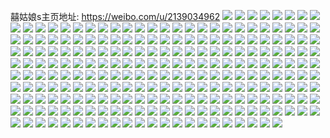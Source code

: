 囍姑娘s主页地址: https://weibo.com/u/2139034962 
![](https://wx4.sinaimg.cn/mw2000/7f7f1552ly1h9h44kzp04j20u01hcnaz.jpg) 
![](https://wx4.sinaimg.cn/mw2000/7f7f1552ly1h9h44ifejdj20u01hctny.jpg) 
![](https://wx4.sinaimg.cn/mw2000/7f7f1552ly1h9h3th879sj210h0rdk27.jpg) 
![](https://wx4.sinaimg.cn/mw2000/7f7f1552ly1h9h3thpti4j20u01hctok.jpg) 
![](https://wx4.sinaimg.cn/mw2000/7f7f1552ly1h9h3ti446kj20zg1badma.jpg) 
![](https://wx4.sinaimg.cn/mw2000/7f7f1552ly1h9h3tmbr0yj20u01hctwa.jpg) 
![](https://wx4.sinaimg.cn/mw2000/7f7f1552ly1h9h3tn5vfzj20zg1bador.jpg) 
![](https://wx4.sinaimg.cn/mw2000/7f7f1552ly1h9h3tnkdu7j20zg1batf6.jpg) 
![](https://wx4.sinaimg.cn/mw2000/7f7f1552ly1h9h3u5fvbtj20u01hctny.jpg) 
![](https://wx4.sinaimg.cn/mw2000/7f7f1552ly1h9h3u7p4tdj20u01hcto4.jpg) 
![](https://wx4.sinaimg.cn/mw2000/7f7f1552ly1h1wv3vzk3oj22202qo4qt.jpg) 
![](https://wx4.sinaimg.cn/mw2000/7f7f1552ly1gyznmufxe9j20qo0zkgpx.jpg) 
![](https://wx4.sinaimg.cn/mw2000/7f7f1552ly1gyznescd6zj20u014012x.jpg) 
![](https://wx4.sinaimg.cn/mw2000/7f7f1552ly1gyy8ls39ajj20u014012x.jpg) 
![](https://wx4.sinaimg.cn/mw2000/7f7f1552ly1gyy8lth7yuj20u0140wo0.jpg) 
![](https://wx4.sinaimg.cn/mw2000/7f7f1552ly1gyy8lqsceqj20u0140qdh.jpg) 
![](https://wx4.sinaimg.cn/mw2000/7f7f1552ly1gyx0pp9dwjj21900u043o.jpg) 
![](https://wx4.sinaimg.cn/mw2000/7f7f1552ly1gy22a9et2bj21900u043o.jpg) 
![](https://wx4.sinaimg.cn/mw2000/002kLaHUly1gv34cya8y1j60u0140dn702.jpg) 
![](https://wx4.sinaimg.cn/mw2000/7f7f1552ly1gtncavhmbqj20qo0zk447.jpg) 
![](https://wx4.sinaimg.cn/mw2000/7f7f1552ly1gsudciciwnj20qo0zk0wo.jpg) 
![](https://wx4.sinaimg.cn/mw2000/7f7f1552ly1gsud9efcj5j20sa0sa0w3.jpg) 
![](https://wx4.sinaimg.cn/mw2000/7f7f1552ly1gr69l38k6pj20sa0sawix.jpg) 
![](https://wx4.sinaimg.cn/mw2000/7f7f1552ly1gqoy1s2uyjj20u0140nad.jpg) 
![](https://wx4.sinaimg.cn/mw2000/7f7f1552ly1gqc5w2kxn0j20u01907b1.jpg) 
![](https://wx4.sinaimg.cn/mw2000/7f7f1552ly1gqc5w24m8cj20u0190qd1.jpg) 
![](https://wx4.sinaimg.cn/mw2000/7f7f1552ly1gqc5w33174j20u0190qgv.jpg) 
![](https://wx4.sinaimg.cn/mw2000/7f7f1552ly1gqay6wh9qoj20u00wk0vx.jpg) 
![](https://wx4.sinaimg.cn/mw2000/7f7f1552ly1gqaxlxq58jj20u01407b8.jpg) 
![](https://wx4.sinaimg.cn/mw2000/7f7f1552ly1gqaxlyuf21j20u0140n3h.jpg) 
![](https://wx4.sinaimg.cn/mw2000/7f7f1552ly1ghdx8f085cj20yi1pc4qs.jpg) 
![](https://wx4.sinaimg.cn/mw2000/7f7f1552ly1gh1vuc338fj21w02io1ky.jpg) 
![](https://wx4.sinaimg.cn/mw2000/7f7f1552ly1gequ6r0k03j20u0140n4r.jpg) 
![](https://wx4.sinaimg.cn/mw2000/7f7f1552ly1ge67zspmy7j20qo0zkqeu.jpg) 
![](https://wx4.sinaimg.cn/mw2000/7f7f1552ly1ge67zt4iqbj20qo0zk4ae.jpg) 
![](https://wx4.sinaimg.cn/mw2000/7f7f1552ly1ge67zsa7urj20qo0zk7fe.jpg) 
![](https://wx4.sinaimg.cn/mw2000/7f7f1552ly1ge1p351goxj21w02iou0y.jpg) 
![](https://wx4.sinaimg.cn/mw2000/7f7f1552ly1gdfrvq5jgpj20qo0zkwnu.jpg) 
![](https://wx4.sinaimg.cn/mw2000/7f7f1552ly1gctsjs1up3j20qo0zk13r.jpg) 
![](https://wx4.sinaimg.cn/mw2000/7f7f1552ly1gclyq5uhdpj20qo0zktg8.jpg) 
![](https://wx4.sinaimg.cn/mw2000/7f7f1552ly1gceajuzo06j21w02iou0y.jpg) 
![](https://wx4.sinaimg.cn/mw2000/7f7f1552ly1gceajyu10tj21w02ioqv6.jpg) 
![](https://wx4.sinaimg.cn/mw2000/7f7f1552ly1gceak347fqj21w02iokjm.jpg) 
![](https://wx4.sinaimg.cn/mw2000/7f7f1552ly1gceak6ly9uj21w02ioqv6.jpg) 
![](https://wx4.sinaimg.cn/mw2000/7f7f1552ly1gceakabn3gj21w02io7wi.jpg) 
![](https://wx4.sinaimg.cn/mw2000/7f7f1552ly1gceajr6hkcj21w02ionpe.jpg) 
![](https://wx4.sinaimg.cn/mw2000/7f7f1552ly1gcda0boaqkj20u0140guu.jpg) 
![](https://wx4.sinaimg.cn/mw2000/7f7f1552ly1gc8xs37t76j21w02iokjl.jpg) 
![](https://wx4.sinaimg.cn/mw2000/7f7f1552ly1gc6nklctrmj21w02ionpd.jpg) 
![](https://wx4.sinaimg.cn/mw2000/7f7f1552ly1gbr0f6fsw7j20u0140ak8.jpg) 
![](https://wx4.sinaimg.cn/mw2000/7f7f1552ly1gbnwvnluovj20u01404bs.jpg) 
![](https://wx4.sinaimg.cn/mw2000/7f7f1552ly1gbnwvoa97gj20u0140ana.jpg) 
![](https://wx4.sinaimg.cn/mw2000/7f7f1552ly1gbnwvosv9ej20u0140tm9.jpg) 
![](https://wx4.sinaimg.cn/mw2000/7f7f1552ly1gbnwvpgi50j20u014013d.jpg) 
![](https://wx4.sinaimg.cn/mw2000/7f7f1552ly1gbnwvpw7i4j20u01407hk.jpg) 
![](https://wx4.sinaimg.cn/mw2000/7f7f1552ly1gbnwvr4c7tj20u0140gzu.jpg) 
![](https://wx4.sinaimg.cn/mw2000/7f7f1552ly1gbhxsq4dobj21hc0potkf.jpg) 
![](https://wx4.sinaimg.cn/mw2000/7f7f1552ly1gbhxsppdj3j21400u0tk8.jpg) 
![](https://wx4.sinaimg.cn/mw2000/7f7f1552ly1gbhxsqldeoj20u0140agi.jpg) 
![](https://wx4.sinaimg.cn/mw2000/7f7f1552ly1gbhun848w6j20u0140gy2.jpg) 
![](https://wx4.sinaimg.cn/mw2000/7f7f1552ly1gbhun7cu82j20u0140tl7.jpg) 
![](https://wx4.sinaimg.cn/mw2000/7f7f1552ly1gbhun8gx2yj20u0140qec.jpg) 
![](https://wx4.sinaimg.cn/mw2000/7f7f1552ly1gbhun957spj20u0140qey.jpg) 
![](https://wx4.sinaimg.cn/mw2000/7f7f1552ly1gbfc67epdmj20qo0zkdm3.jpg) 
![](https://wx4.sinaimg.cn/mw2000/7f7f1552ly1gbciikhoysj20qo0zkjxv.jpg) 
![](https://wx4.sinaimg.cn/mw2000/7f7f1552ly1gbciik0y3dj20qo0zk459.jpg) 
![](https://wx4.sinaimg.cn/mw2000/7f7f1552ly1gbav5607gmj20kt1037a1.jpg) 
![](https://wx4.sinaimg.cn/mw2000/7f7f1552ly1gak96on71xj20qo0zkwmn.jpg) 
![](https://wx4.sinaimg.cn/mw2000/7f7f1552ly1gak96obe11j20qo0zk45n.jpg) 
![](https://wx4.sinaimg.cn/mw2000/7f7f1552ly1gak96patnkj20qo0zkgt1.jpg) 
![](https://wx4.sinaimg.cn/mw2000/7f7f1552ly1gak96q0mfkj20qo0zkq9w.jpg) 
![](https://wx4.sinaimg.cn/mw2000/7f7f1552ly1gak96qbpwvj20u0140dpk.jpg) 
![](https://wx4.sinaimg.cn/mw2000/7f7f1552ly1gak96qqfzdj20u014046o.jpg) 
![](https://wx4.sinaimg.cn/mw2000/7f7f1552ly1gak96r26nsj20u0140aji.jpg) 
![](https://wx4.sinaimg.cn/mw2000/7f7f1552ly1gak96rf3bmj20u0140123.jpg) 
![](https://wx4.sinaimg.cn/mw2000/7f7f1552ly1gak96rzw0yj20qo0zkwm1.jpg) 
![](https://wx4.sinaimg.cn/mw2000/7f7f1552ly1g9t5hunz5nj20k056oe55.jpg) 
![](https://wx4.sinaimg.cn/mw2000/7f7f1552ly1g9ov49tvgqj20u00u0dko.jpg) 
![](https://wx4.sinaimg.cn/mw2000/7f7f1552ly1g8zynd176wj20qo0zkk0m.jpg) 
![](https://wx4.sinaimg.cn/mw2000/7f7f1552ly1g8zyncpweqj20qo0zkn4x.jpg) 
![](https://wx4.sinaimg.cn/mw2000/7f7f1552ly1g8wretri5sj20u0140wlb.jpg) 
![](https://wx4.sinaimg.cn/mw2000/7f7f1552ly1g8wm2tp9tlj20u01407ef.jpg) 
![](https://wx4.sinaimg.cn/mw2000/7f7f1552ly1g8tcv6sl5tj20qo0zk0zb.jpg) 
![](https://wx4.sinaimg.cn/mw2000/7f7f1552ly1g8ndspuf6sj21400u0gsn.jpg) 
![](https://wx4.sinaimg.cn/mw2000/7f7f1552ly1g8l66x7m95j21400u044g.jpg) 
![](https://wx4.sinaimg.cn/mw2000/7f7f1552ly1g8l66xhztlj21400u07aa.jpg) 
![](https://wx4.sinaimg.cn/mw2000/7f7f1552ly1g8k1z63kyvj20u0140n4c.jpg) 
![](https://wx4.sinaimg.cn/mw2000/7f7f1552ly1g8i7wpmgqxj20qo0zk7cb.jpg) 
![](https://wx4.sinaimg.cn/mw2000/7f7f1552ly1g8i7wqf3cij20u0140wnu.jpg) 
![](https://wx4.sinaimg.cn/mw2000/7f7f1552ly1g8i7wqveiqj20u0140tho.jpg) 
![](https://wx4.sinaimg.cn/mw2000/7f7f1552ly1g8i7wp9h71j20u0140amj.jpg) 
![](https://wx4.sinaimg.cn/mw2000/7f7f1552ly1g8i7wrchf0j20u0140118.jpg) 
![](https://wx4.sinaimg.cn/mw2000/7f7f1552ly1g8i7wrn760j20u0140qc1.jpg) 
![](https://wx4.sinaimg.cn/mw2000/7f7f1552ly1g8i7ws0phoj20u0140dve.jpg) 
![](https://wx4.sinaimg.cn/mw2000/7f7f1552ly1g8i7wsd17bj20u0140n4g.jpg) 
![](https://wx4.sinaimg.cn/mw2000/7f7f1552ly1g8i7x85630j20u014015o.jpg) 
![](https://wx4.sinaimg.cn/mw2000/7f7f1552ly1g8f829k8vej20u0140n6f.jpg) 
![](https://wx4.sinaimg.cn/mw2000/7f7f1552ly1g8f82a48gkj20u0140gsc.jpg) 
![](https://wx4.sinaimg.cn/mw2000/7f7f1552ly1g8f82anenyj20u0140jzd.jpg) 
![](https://wx4.sinaimg.cn/mw2000/7f7f1552ly1g8f82bgfdsj20u0140gwp.jpg) 
![](https://wx4.sinaimg.cn/mw2000/7f7f1552ly1g7izchfhw9j20u0140n60.jpg) 
![](https://wx4.sinaimg.cn/mw2000/7f7f1552ly1g7fl6i06lnj20qo0zk45u.jpg) 
![](https://wx4.sinaimg.cn/mw2000/7f7f1552ly1g7fl6hkuqdj20qo0zk45i.jpg) 
![](https://wx4.sinaimg.cn/mw2000/7f7f1552ly1g7fl6iagynj20qo0zkwmg.jpg) 
![](https://wx4.sinaimg.cn/mw2000/7f7f1552ly1g7fl6ip8cpj20qo0zkqag.jpg) 
![](https://wx4.sinaimg.cn/mw2000/7f7f1552ly1g7fl6j60n6j20qo0zkq9v.jpg) 
![](https://wx4.sinaimg.cn/mw2000/7f7f1552ly1g7fl6jkr5zj20u014047i.jpg) 
![](https://wx4.sinaimg.cn/mw2000/7f7f1552ly1g7fl0v4us5j20u0140gs8.jpg) 
![](https://wx4.sinaimg.cn/mw2000/7f7f1552ly1g7fl0vitvvj20u0140ahz.jpg) 
![](https://wx4.sinaimg.cn/mw2000/7f7f1552ly1g5w0gfhdo0j20u0140tj9.jpg) 
![](https://wx4.sinaimg.cn/mw2000/7f7f1552ly1g5w0gg54f0j20u0140qg7.jpg) 
![](https://wx4.sinaimg.cn/mw2000/7f7f1552ly1g5w0ggoeaxj20u0140qd5.jpg) 
![](https://wx4.sinaimg.cn/mw2000/7f7f1552ly1g5w0gh2bmcj20u0140ajc.jpg) 
![](https://wx4.sinaimg.cn/mw2000/7f7f1552ly1g5w0ghqem0j20u0140dqz.jpg) 
![](https://wx4.sinaimg.cn/mw2000/7f7f1552ly1g5w0gi8sayj20u0140drd.jpg) 
![](https://wx4.sinaimg.cn/mw2000/7f7f1552ly1g5w0giphgsj20u0140gyn.jpg) 
![](https://wx4.sinaimg.cn/mw2000/7f7f1552ly1g5w0gjd5x7j20u0140wls.jpg) 
![](https://wx4.sinaimg.cn/mw2000/7f7f1552ly1g5w0gk15afj20u0140gx8.jpg) 
![](https://wx4.sinaimg.cn/mw2000/7f7f1552ly1g5llp9npcsj20u0140tij.jpg) 
![](https://wx4.sinaimg.cn/mw2000/7f7f1552ly1g5llm94yyzj20u0140dpe.jpg) 
![](https://wx4.sinaimg.cn/mw2000/7f7f1552ly1g5llm8odhij20u014014p.jpg) 
![](https://wx4.sinaimg.cn/mw2000/7f7f1552ly1g5lln9d6axj20u0140gta.jpg) 
![](https://wx4.sinaimg.cn/mw2000/7f7f1552ly1g5lljynofwj20u0140q7n.jpg) 
![](https://wx4.sinaimg.cn/mw2000/7f7f1552ly1g5lljz0u7vj20u0140q74.jpg) 
![](https://wx4.sinaimg.cn/mw2000/7f7f1552ly1g56o7udpgqj20w90u0tem.jpg) 
![](https://wx4.sinaimg.cn/mw2000/7f7f1552ly1g3r8bpqjfxj20jg0jgq4s.jpg) 
![](https://wx4.sinaimg.cn/mw2000/7f7f1552ly1g34nl7ng4fj20u0160agc.jpg) 
![](https://wx4.sinaimg.cn/mw2000/7f7f1552ly1g2wjx4td01j20u0140tn5.jpg) 
![](https://wx4.sinaimg.cn/mw2000/7f7f1552ly1g2wjx5hl1cj20u0140k4v.jpg) 
![](https://wx4.sinaimg.cn/mw2000/7f7f1552ly1g2wjx5unjrj21400u0nar.jpg) 
![](https://wx4.sinaimg.cn/mw2000/7f7f1552ly1g2wjx68miwj20u0140gym.jpg) 
![](https://wx4.sinaimg.cn/mw2000/7f7f1552ly1g2nuaemyj7j20rs1oogwq.jpg) 
![](https://wx4.sinaimg.cn/mw2000/7f7f1552ly1g2jp2sq6x2j20u0140k2b.jpg) 
![](https://wx4.sinaimg.cn/mw2000/7f7f1552ly1g21xc790t9j20u0140q87.jpg) 
![](https://wx4.sinaimg.cn/mw2000/7f7f1552ly1g21xc7vbi0j20u013yjxl.jpg) 
![](https://wx4.sinaimg.cn/mw2000/7f7f1552ly1g21xc852kxj20u013wn34.jpg) 
![](https://wx4.sinaimg.cn/mw2000/7f7f1552ly1g21x9fnbrfj20u0140qaz.jpg) 
![](https://wx4.sinaimg.cn/mw2000/7f7f1552ly1g21x9fzqjuj20u0140k1w.jpg) 
![](https://wx4.sinaimg.cn/mw2000/7f7f1552ly1g21x74phdwj20u0140gq9.jpg) 
![](https://wx4.sinaimg.cn/mw2000/7f7f1552ly1g1omzv3ec6j20u01hcjyu.jpg) 
![](https://wx4.sinaimg.cn/mw2000/7f7f1552ly1g1kyjgfmvfj20u01400yc.jpg) 
![](https://wx4.sinaimg.cn/mw2000/7f7f1552ly1g1kyjgvvs8j20u014045k.jpg) 
![](https://wx4.sinaimg.cn/mw2000/7f7f1552ly1g1kyjhj8bsj20u0140wmb.jpg) 
![](https://wx4.sinaimg.cn/mw2000/7f7f1552ly1g1kyjhy3u5j21400u0aec.jpg) 
![](https://wx4.sinaimg.cn/mw2000/7f7f1552ly1g1kyji8eusj20u0140ae2.jpg) 
![](https://wx4.sinaimg.cn/mw2000/7f7f1552ly1g1kyjigr90j20u0140431.jpg) 
![](https://wx4.sinaimg.cn/mw2000/7f7f1552ly1g1kyjiz70cj20u0140432.jpg) 
![](https://wx4.sinaimg.cn/mw2000/7f7f1552ly1g1kyjjfs5tj20u01400y9.jpg) 
![](https://wx4.sinaimg.cn/mw2000/7f7f1552ly1g1kyjju3i8j20u0140wjl.jpg) 
![](https://wx4.sinaimg.cn/mw2000/7f7f1552ly1g1kxjduc7yj21330tzaoo.jpg) 
![](https://wx4.sinaimg.cn/mw2000/7f7f1552ly1g1kxhkyhxej21hc0u0gw2.jpg) 
![](https://wx4.sinaimg.cn/mw2000/7f7f1552ly1g1kxhma9wej21hc0u0k2j.jpg) 
![](https://wx4.sinaimg.cn/mw2000/7f7f1552ly1g1kxhne7imj21hc0u0k23.jpg) 
![](https://wx4.sinaimg.cn/mw2000/7f7f1552ly1fzopmb7vugj20u01hcqd8.jpg) 
![](https://wx4.sinaimg.cn/mw2000/7f7f1552ly1fzopmcaiawj20u01hcwkg.jpg) 
![](https://wx4.sinaimg.cn/mw2000/7f7f1552ly1fzmshxqxzbj20u01hcdq3.jpg) 
![](https://wx4.sinaimg.cn/mw2000/7f7f1552ly1fyra7qdcb2j20qo0zk0y8.jpg) 
![](https://wx4.sinaimg.cn/mw2000/7f7f1552ly1fyaocjdaesj21w02io7wi.jpg) 
![](https://wx4.sinaimg.cn/mw2000/7f7f1552ly1fxw6dolv1jj20jg0jiq3b.jpg) 
![](https://wx4.sinaimg.cn/mw2000/7f7f1552ly1fxacjzx9x6j20qo0zkn2e.jpg) 
![](https://wx4.sinaimg.cn/mw2000/7f7f1552ly1fx7y1wb6g8j20qo0zkgta.jpg) 
![](https://wx4.sinaimg.cn/mw2000/7f7f1552ly1fwxacv10jkj20qo0zkgso.jpg) 
![](https://wx4.sinaimg.cn/mw2000/7f7f1552ly1fwxacuotbgj20qo0zk43j.jpg) 
![](https://wx4.sinaimg.cn/mw2000/7f7f1552ly1fwxacvbfyuj20qo0zk7az.jpg) 
![](https://wx4.sinaimg.cn/mw2000/7f7f1552ly1fwxacvk7u1j20go0m8q4l.jpg) 
![](https://wx4.sinaimg.cn/mw2000/7f7f1552ly1fwxacvqsx9j20go0m8ac6.jpg) 
![](https://wx4.sinaimg.cn/mw2000/7f7f1552ly1fwxacw02raj20go0m80vx.jpg) 
![](https://wx4.sinaimg.cn/mw2000/7f7f1552ly1fwxacwed20j20qo0zkn7i.jpg) 
![](https://wx4.sinaimg.cn/mw2000/7f7f1552ly1fwxacwmkkuj20mv0h5dic.jpg) 
![](https://wx4.sinaimg.cn/mw2000/7f7f1552ly1fwxacx4rxoj20qo0zkna7.jpg) 
![](https://wx4.sinaimg.cn/mw2000/7f7f1552ly1fwvv5tifd6j20j60pkmyk.jpg) 
![](https://wx4.sinaimg.cn/mw2000/7f7f1552ly1fwtxgd7k0mj21w02iox6p.jpg) 
![](https://wx4.sinaimg.cn/mw2000/7f7f1552ly1fwtxge2ewej21w02iox6p.jpg) 
![](https://wx4.sinaimg.cn/mw2000/7f7f1552ly1fwtxgewp4mj21fp12s17e.jpg) 
![](https://wx4.sinaimg.cn/mw2000/7f7f1552ly1fwtxgft4scj22io1w0kjm.jpg) 
![](https://wx4.sinaimg.cn/mw2000/7f7f1552ly1fwtxggplppj21w02io1ky.jpg) 
![](https://wx4.sinaimg.cn/mw2000/7f7f1552ly1fwtxghht7vj21w02iou0x.jpg) 
![](https://wx4.sinaimg.cn/mw2000/7f7f1552ly1fwtxgidsxij21w02iox6p.jpg) 
![](https://wx4.sinaimg.cn/mw2000/7f7f1552ly1fwtxgj9xfmj22io1w07wi.jpg) 
![](https://wx4.sinaimg.cn/mw2000/7f7f1552ly1fwtxgcdbkxj21w02io7wi.jpg) 
![](https://wx4.sinaimg.cn/mw2000/7f7f1552ly1fwtx6hnvisj20m80ci135.jpg) 
![](https://wx4.sinaimg.cn/mw2000/7f7f1552ly1fwtx6hxluaj20m80etmz5.jpg) 
![](https://wx4.sinaimg.cn/mw2000/7f7f1552ly1fwtx6if1pbj20qo0zkb29.jpg) 
![](https://wx4.sinaimg.cn/mw2000/7f7f1552ly1fwtx6j9zf3j20qo0zkhdt.jpg) 
![](https://wx4.sinaimg.cn/mw2000/7f7f1552ly1fwtx6k5tmpj20qo0zkhdt.jpg) 
![](https://wx4.sinaimg.cn/mw2000/7f7f1552ly1fwtx6l6v53j21w02ioe82.jpg) 
![](https://wx4.sinaimg.cn/mw2000/7f7f1552ly1fwtx6lzs3cj20qo0zke81.jpg) 
![](https://wx4.sinaimg.cn/mw2000/7f7f1552ly1fwtx6n3rlwj21w02io4qr.jpg) 
![](https://wx4.sinaimg.cn/mw2000/7f7f1552ly1fwtx6o1jtgj21w02io4qq.jpg) 
![](https://wx4.sinaimg.cn/mw2000/7f7f1552ly1fwrnn82vukj21w02ioqv5.jpg) 
![](https://wx4.sinaimg.cn/mw2000/7f7f1552ly1fwrmq23gkaj20qo0zk7ds.jpg) 
![](https://wx4.sinaimg.cn/mw2000/7f7f1552ly1fwrmq2ie49j20qo0zkgtl.jpg) 
![](https://wx4.sinaimg.cn/mw2000/7f7f1552ly1fwrmq2wfa9j20qo0zk47h.jpg) 
![](https://wx4.sinaimg.cn/mw2000/7f7f1552ly1fwrmq3a332j20qo0zkgt9.jpg) 
![](https://wx4.sinaimg.cn/mw2000/7f7f1552ly1fwrmq3lycxj20qo0zkwqr.jpg) 
![](https://wx4.sinaimg.cn/mw2000/7f7f1552ly1fwrmq1ih8mj20qo15914a.jpg) 
![](https://wx4.sinaimg.cn/mw2000/7f7f1552ly1fwrmq415koj20qo17ydtq.jpg) 
![](https://wx4.sinaimg.cn/mw2000/7f7f1552ly1fwrmq4db0oj20qo0zk7ex.jpg) 
![](https://wx4.sinaimg.cn/mw2000/7f7f1552ly1fwrmq4ugk3j20qo0zk124.jpg) 
![](https://wx4.sinaimg.cn/mw2000/7f7f1552ly1fwqmu5mssrj21w02io1ky.jpg) 
![](https://wx4.sinaimg.cn/mw2000/7f7f1552ly1fwqmu6klyxj21w02ionpd.jpg) 
![](https://wx4.sinaimg.cn/mw2000/7f7f1552ly1fwqmu7fs6kj21w02iob2a.jpg) 
![](https://wx4.sinaimg.cn/mw2000/7f7f1552ly1fwqmu89icyj21w02iou0x.jpg) 
![](https://wx4.sinaimg.cn/mw2000/7f7f1552ly1fwqmu9d94uj21w02iob2a.jpg) 
![](https://wx4.sinaimg.cn/mw2000/7f7f1552ly1fwqmuahivaj21w02io7wj.jpg) 
![](https://wx4.sinaimg.cn/mw2000/7f7f1552ly1fwqmubg3ixj21w02ioqv6.jpg) 
![](https://wx4.sinaimg.cn/mw2000/7f7f1552ly1fwqmu4ghifj21w02io7wj.jpg) 
![](https://wx4.sinaimg.cn/mw2000/7f7f1552ly1fwqmucjsi6j21w02ioqv6.jpg) 
![](https://wx4.sinaimg.cn/mw2000/7f7f1552ly1fwqmpgk9ptj21w02iou0x.jpg) 
![](https://wx4.sinaimg.cn/mw2000/7f7f1552ly1fwqmph7ahqj21w02ionpd.jpg) 
![](https://wx4.sinaimg.cn/mw2000/7f7f1552ly1fwqmphzcvzj21w02ioqv5.jpg) 
![](https://wx4.sinaimg.cn/mw2000/7f7f1552ly1fwqmpfoa9oj21w02io4qq.jpg) 
![](https://wx4.sinaimg.cn/mw2000/7f7f1552ly1fwqmpixpjij21w02io4qq.jpg) 
![](https://wx4.sinaimg.cn/mw2000/7f7f1552ly1fwqmpjvkpij21w02io4qq.jpg) 
![](https://wx4.sinaimg.cn/mw2000/7f7f1552ly1fwqmpkucgxj21w02io4qq.jpg) 
![](https://wx4.sinaimg.cn/mw2000/7f7f1552ly1fwqmplryboj21w02io1ky.jpg) 
![](https://wx4.sinaimg.cn/mw2000/7f7f1552ly1fwqmpm966jj20go0m8wgj.jpg) 
![](https://wx4.sinaimg.cn/mw2000/7f7f1552ly1fwqlvr15qzj21w02iox6p.jpg) 
![](https://wx4.sinaimg.cn/mw2000/7f7f1552ly1fwqlvrutf0j21w02iokjl.jpg) 
![](https://wx4.sinaimg.cn/mw2000/7f7f1552ly1fwqlvsr5ufj21w02ioe82.jpg) 
![](https://wx4.sinaimg.cn/mw2000/7f7f1552ly1fwqlvtgh4sj21w02iokjl.jpg) 
![](https://wx4.sinaimg.cn/mw2000/7f7f1552ly1fwqlvqclouj21w02iohdt.jpg) 
![](https://wx4.sinaimg.cn/mw2000/7f7f1552ly1fwqlvu4ssdj21w02ioqv5.jpg) 
![](https://wx4.sinaimg.cn/mw2000/7f7f1552ly1fwqlvv2ivsj21w02iohdu.jpg) 
![](https://wx4.sinaimg.cn/mw2000/7f7f1552ly1fwqlvw3h2dj21w02iou0x.jpg) 
![](https://wx4.sinaimg.cn/mw2000/7f7f1552ly1fwqlvwy4kzj21w02ioe82.jpg) 
![](https://wx4.sinaimg.cn/mw2000/7f7f1552ly1ftu87o08fmj20qo0zkdnt.jpg) 
![](https://wx4.sinaimg.cn/mw2000/7f7f1552ly1fq0dgbgukdj20h40demx6.jpg) 
![](https://wx4.sinaimg.cn/mw2000/7f7f1552gy1fpny97q9gzj20qo0zkwhk.jpg) 
![](https://wx4.sinaimg.cn/mw2000/7f7f1552gy1fplwasspv2j20k00zkq8a.jpg) 
